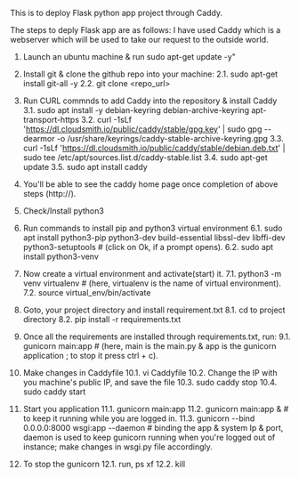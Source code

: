 This is to deploy Flask python app project through Caddy.

The steps to deply Flask app are as follows:
I have used Caddy which is a webserver which will be used to take our request to the outside world.

1. Launch an ubuntu machine & run sudo apt-get update -y"
2. Install git & clone the github repo into your machine:
	  2.1. sudo apt-get install git-all -y
    2.2. git clone <repo_url>

3. Run CURL commnds to add Caddy into the repository & install Caddy
    3.1. sudo apt install -y debian-keyring debian-archive-keyring apt-transport-https
    3.2. curl -1sLf 'https://dl.cloudsmith.io/public/caddy/stable/gpg.key' | sudo gpg --dearmor -o /usr/share/keyrings/caddy-stable-archive-keyring.gpg
    3.3. curl -1sLf 'https://dl.cloudsmith.io/public/caddy/stable/debian.deb.txt' | sudo tee /etc/apt/sources.list.d/caddy-stable.list
    3.4. sudo apt-get update
    3.5. sudo apt install caddy
4. You'll be able to see the caddy home page once completion of above steps (http://<public-ip>).
5. Check/Install python3
6. Run commands to install pip and python3 virtual environment
    6.1. sudo apt install python3-pip python3-dev build-essential libssl-dev libffi-dev python3-setuptools  				# (click on Ok, if a prompt opens).
    6.2. sudo apt install python3-venv
7. Now create a virtual environment and activate(start) it.
    7.1. python3 -m venv virtualenv																# (here, virtualenv is the name of virtual environment).
    7.2. source virtual_env/bin/activate
8. Goto, your project directory and install requirement.txt
    8.1. cd to project directory
    8.2. pip install -r requirements.txt
9. Once all the requirements are installed through requirements.txt, run:
    9.1. gunicorn main:app																					# (here, main is the main.py & app is the gunicorn application ; to stop it press ctrl + c).
10. Make changes in Caddyfile
    10.1. vi Caddyfile
    10.2. Change the IP with you machine's public IP, and save the file
    10.3. sudo caddy stop
    10.4. sudo caddy start
11. Start you application
    11.1. gunicorn main:app
    11.2. gunicorn main:app &																					# to keep it running while you are logged in.
    11.3. gunicorn --bind 0.0.0.0:8000 wsgi:app --daemon					# binding the app & system Ip & port, daemon is used to keep gunicorn running when you're logged out of instance; make changes in wsgi.py file accordingly.
12. To stop the gunicorn
    12.1. run, ps xf
    12.2. kill <gunicorn-process-id>

	
